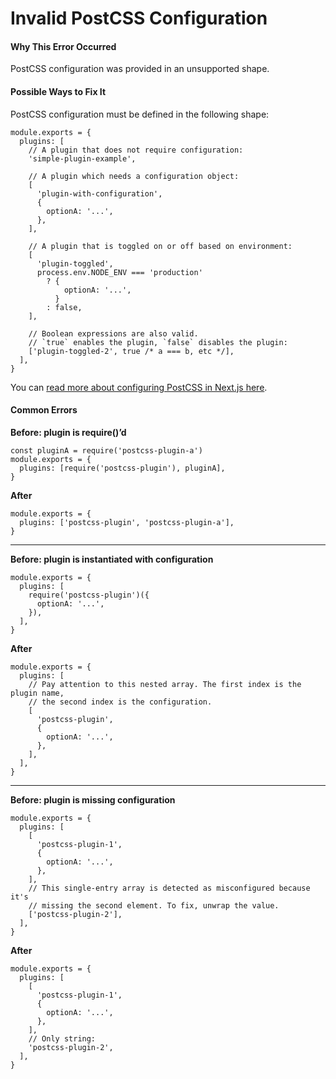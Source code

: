 # Invalid PostCSS Configuration

#### Why This Error Occurred

PostCSS configuration was provided in an unsupported shape.

#### Possible Ways to Fix It

PostCSS configuration must be defined in the following shape:

    module.exports = {
      plugins: [
        // A plugin that does not require configuration:
        'simple-plugin-example',

        // A plugin which needs a configuration object:
        [
          'plugin-with-configuration',
          {
            optionA: '...',
          },
        ],

        // A plugin that is toggled on or off based on environment:
        [
          'plugin-toggled',
          process.env.NODE_ENV === 'production'
            ? {
                optionA: '...',
              }
            : false,
        ],

        // Boolean expressions are also valid.
        // `true` enables the plugin, `false` disables the plugin:
        ['plugin-toggled-2', true /* a === b, etc */],
      ],
    }

You can [read more about configuring PostCSS in Next.js here](https://nextjs.org/docs/advanced-features/customizing-postcss-config).

#### Common Errors

**Before: plugin is require()’d**

    const pluginA = require('postcss-plugin-a')
    module.exports = {
      plugins: [require('postcss-plugin'), pluginA],
    }

**After**

    module.exports = {
      plugins: ['postcss-plugin', 'postcss-plugin-a'],
    }

---

**Before: plugin is instantiated with configuration**

    module.exports = {
      plugins: [
        require('postcss-plugin')({
          optionA: '...',
        }),
      ],
    }

**After**

    module.exports = {
      plugins: [
        // Pay attention to this nested array. The first index is the plugin name,
        // the second index is the configuration.
        [
          'postcss-plugin',
          {
            optionA: '...',
          },
        ],
      ],
    }

---

**Before: plugin is missing configuration**

    module.exports = {
      plugins: [
        [
          'postcss-plugin-1',
          {
            optionA: '...',
          },
        ],
        // This single-entry array is detected as misconfigured because it's
        // missing the second element. To fix, unwrap the value.
        ['postcss-plugin-2'],
      ],
    }

**After**

    module.exports = {
      plugins: [
        [
          'postcss-plugin-1',
          {
            optionA: '...',
          },
        ],
        // Only string:
        'postcss-plugin-2',
      ],
    }
